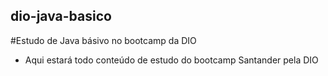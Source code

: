 ## dio-java-basico

#Estudo de Java básivo no bootcamp da DIO

- Aqui estará todo conteúdo de estudo do bootcamp Santander pela DIO
